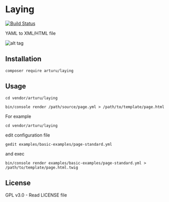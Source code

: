 # Laying
[![Build Status](https://travis-ci.org/arturu/laying.svg?branch=master)](https://travis-ci.org/arturu/laying)

YAML to XML/HTML file

![alt tag](http://arturu.it/download/laying-docs/yaml_to_html.png)

## Installation

```
composer require arturu/laying
```

## Usage

```
cd vendor/arturu/laying

bin/console render /path/source/page.yml > /path/to/template/page.html
```

For example

```
cd vendor/arturu/laying
```
edit configuration file

```
gedit examples/basic-examples/page-standard.yml
```
and exec

```
bin/console render examples/basic-examples/page-standard.yml > /path/to/template/page.html.twig
```

## License
GPL v3.0 - Read LICENSE file